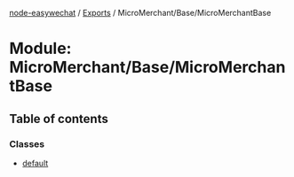 [node-easywechat](../README.md) / [Exports](../modules.md) / MicroMerchant/Base/MicroMerchantBase

# Module: MicroMerchant/Base/MicroMerchantBase

## Table of contents

### Classes

- [default](../classes/MicroMerchant_Base_MicroMerchantBase.default.md)
